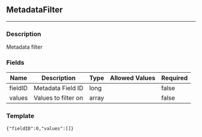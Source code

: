 ## MetadataFilter
---
### Description
Metadata filter
### Fields
| Name | Description | Type | Allowed Values | Required |
| ---- | ----------- | ---- | -------------- | -------- |
| fieldID | Metadata Field ID | long |  | false |
| values | Values to filter on | array |  | false |
### Template
```
{"fieldID":0,"values":[]}
```
